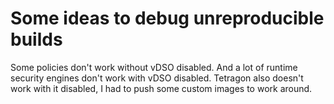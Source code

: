 # Some ideas to debug unreproducible builds

Some policies don't work without vDSO disabled. And a lot of runtime security engines don't work with vDSO disabled. Tetragon also doesn't work with it disabled, I had to push some custom images to work around. 
